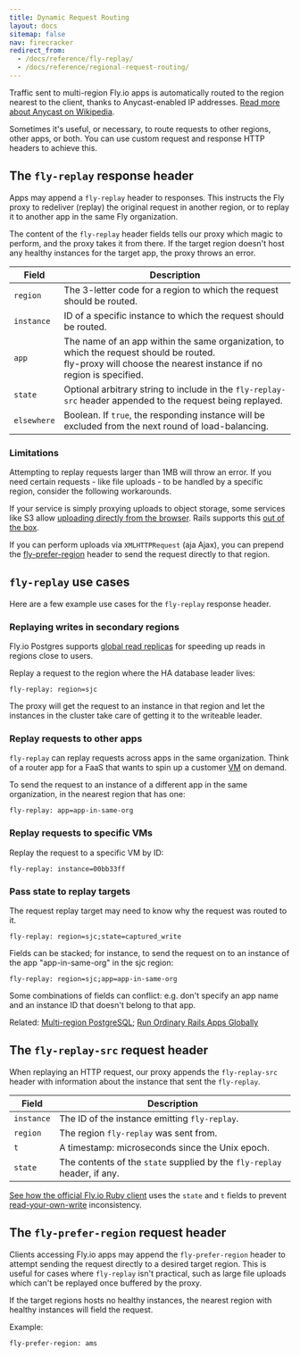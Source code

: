 ```yaml
---
title: Dynamic Request Routing
layout: docs
sitemap: false
nav: firecracker
redirect_from:
  - /docs/reference/fly-replay/
  - /docs/reference/regional-request-routing/
---
```


Traffic sent to multi-region Fly.io apps is automatically routed to the region nearest to the client, thanks to Anycast-enabled IP addresses. [Read more about Anycast on Wikipedia](https://en.wikipedia.org/wiki/Anycast).

Sometimes it's useful, or necessary, to route requests to other regions, other apps, or both. You can use custom request and response HTTP headers to achieve this.

## The `fly-replay` response header

Apps may append a `fly-replay` header to responses. This instructs the Fly proxy to redeliver (replay) the original request in another region, or to replay it to another app in the same Fly organization.

The content of the `fly-replay` header fields tells our proxy which magic to perform, and the proxy takes it from there. If the target region doesn't host any healthy instances for the target app, the proxy throws an error.

|Field |Description |
|---|---|
|`region` | The 3-letter code for a region to which the request should be routed. |
|`instance` | ID of a specific instance to which the request should be routed. |
|`app` | The name of an app within the same organization, to which the request should be routed.<br>fly-proxy will choose the nearest instance if no region is specified.|
|`state` | Optional arbitrary string to include in the `fly-replay-src` header appended to the request being replayed. |
|`elsewhere` | Boolean. If `true`, the responding instance will be excluded from the next round of load-balancing. |

### Limitations

Attempting to replay requests larger than 1MB will throw an error. If you need certain requests - like file uploads - to be handled by a specific region, consider the following workarounds.

If your service is simply proxying uploads to object storage, some services like S3 allow [uploading directly from the browser](https://aws.amazon.com/blogs/compute/uploading-to-amazon-s3-directly-from-a-web-or-mobile-application/). Rails supports this [out of the box](https://guides.rubyonrails.org/active_storage_overview.html#direct-uploads).

If you can perform uploads via `XMLHTTPRequest` (aja Ajax), you can prepend the [fly-prefer-region](#the-fly-prefer-region-request-header) header to send the request directly to that region.


## `fly-replay` use cases

Here are a few example use cases for the `fly-replay` response header.

### Replaying writes in secondary regions

Fly.io Postgres supports [global read replicas](/docs/postgres/high-availability-and-global-replication) for speeding up reads in regions close to users.

Replay a request to the region where the HA database leader lives:
```
fly-replay: region=sjc
```

The proxy will get the request to an instance in that region and let the instances in the cluster take care of getting it to the writeable leader.

### Replay requests to other apps

`fly-replay` can replay requests across apps in the same organization. Think of a router app for a FaaS that wants to spin up a customer [VM](/docs/reference/machines/) on demand.

To send the request to an instance of a different app in the same organization, in the nearest region that has one:
```
fly-replay: app=app-in-same-org
```

### Replay requests to specific VMs

Replay the request to a specific VM by ID:
```
fly-replay: instance=00bb33ff
```

### Pass state to replay targets

The request replay target may need to know why the request was routed to it.
```
fly-replay: region=sjc;state=captured_write
```

Fields can be stacked; for instance, to send the request on to an instance of the app "app-in-same-org" in the sjc region:
```
fly-replay: region=sjc;app=app-in-same-org
```

Some combinations of fields can conflict: e.g. don't specify an app name and an instance ID that doesn't belong to that app.

Related: [Multi-region PostgreSQL](/docs/postgres/high-availability-and-global-replication); [Run Ordinary Rails Apps Globally](/blog/run-ordinary-rails-apps-globally/)

## The `fly-replay-src` request header

When replaying an HTTP request, our proxy appends the `fly-replay-src` header with information about the instance that sent the `fly-replay`.

|Field |Description |
|---|---|
|`instance` | The ID of the instance emitting `fly-replay`. |
|`region` | The region `fly-replay` was sent from. |
|`t` | A timestamp: microseconds since the Unix epoch. |
|`state` | The contents of the `state` supplied by the `fly-replay` header, if any. |

[See how the official Fly.io Ruby client](https://github.com/superfly/fly-ruby/blob/main/lib/fly-ruby/regional_database.rb#L74-L76) uses the `state` and `t` fields to prevent [read-your-own-write](https://jepsen.io/consistency/models/read-your-writes) inconsistency.

## The `fly-prefer-region` request header

Clients accessing Fly.io apps may append the `fly-prefer-region` header to attempt sending the request directly to a desired target region. This is useful for cases where `fly-replay` isn't practical, such as large file uploads which can't be replayed once buffered by the proxy.

If the target regions hosts no healthy instances, the nearest region with healthy instances will field the request.

Example:
```
fly-prefer-region: ams
```
